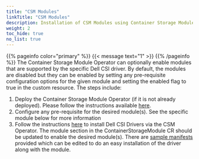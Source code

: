 ```yaml
---
title: "CSM Modules"
linkTitle: "CSM Modules"
description: Installation of CSM Modules using Container Storage Module Operator
weight: 2
toc_hide: true 
no_list: true
---
```

{{% pageinfo color="primary" %}}
{{< message text="1" >}}
{{% /pageinfo %}}
The Container Storage Module Operator can optionally enable modules that are supported by the specific Dell CSI driver. By default, the modules are disabled but they can be enabled by setting any pre-requisite configuration options for the given module and setting the enabled flag to true  in the custom resource.
The steps include:

1. Deploy the Container Storage Module Operator (if it is not already deployed). Please follow the instructions available [here](../../operator/operatorinstallation_kubernetes).
2. Configure any pre-requisite for the desired module(s). See the specific module below for more information
3. Follow the instructions [here](../../) to install Dell CSI Drivers via the CSM Operator. The module section in the ContainerStorageModule CR should be updated to enable the desired module(s). There are [sample manifests](https://github.com/dell/csm-operator/tree/main/samples) provided which can be edited to do an easy installation of the driver along with the module.
